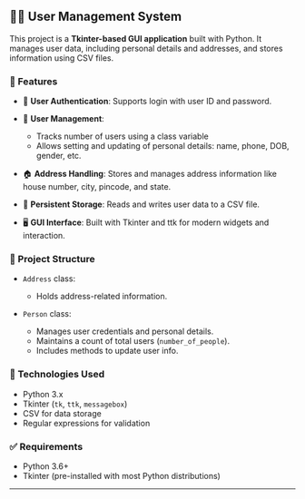 ## 🧑‍💼  User Management System

This project is a **Tkinter-based GUI application** built with Python. It manages user data, including personal details and addresses, and stores information using CSV files.

### 🚀 Features

* 🔐 **User Authentication**: Supports login with user ID and password.
* 👤 **User Management**:

  * Tracks number of users using a class variable
  * Allows setting and updating of personal details: name, phone, DOB, gender, etc.
* 🏠 **Address Handling**: Stores and manages address information like house number, city, pincode, and state.
* 💾 **Persistent Storage**: Reads and writes user data to a CSV file.
* 🖥️ **GUI Interface**: Built with Tkinter and ttk for modern widgets and interaction.

### 📁 Project Structure

* `Address` class:

  * Holds address-related information.
* `Person` class:

  * Manages user credentials and personal details.
  * Maintains a count of total users (`number_of_people`).
  * Includes methods to update user info.

### 🔧 Technologies Used

* Python 3.x
* Tkinter (`tk`, `ttk`, `messagebox`)
* CSV for data storage
* Regular expressions for validation

### ✅ Requirements

* Python 3.6+
* Tkinter (pre-installed with most Python distributions)

---
